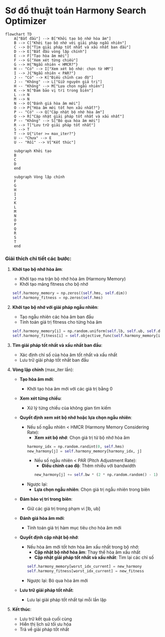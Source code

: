 # Sơ đồ thuật toán Harmony Search Optimizer

```mermaid
flowchart TD
    A["Bắt đầu"] --> B["Khởi tạo bộ nhớ hòa âm"]
    B --> C["Khởi tạo bộ nhớ với giải pháp ngẫu nhiên"]
    C --> D["Tìm giải pháp tốt nhất và xấu nhất ban đầu"]
    D --> E["Bắt đầu vòng lặp chính"]
    E --> F["Tạo hòa âm mới"]
    F --> G["Xem xét từng chiều"]
    G --> H{"Ngẫu nhiên < HMCR?"}
    H -- "Có" --> I["Xem xét bộ nhớ: chọn từ HM"]
    I --> J{"Ngẫu nhiên < PAR?"}
    J -- "Có" --> K["Điều chỉnh cao độ"]
    J -- "Không" --> L["Giữ nguyên giá trị"]
    H -- "Không" --> M["Lựa chọn ngẫu nhiên"]
    K --> N["Đảm bảo vị trí trong biên"]
    L --> N
    M --> N
    N --> O["Đánh giá hòa âm mới"]
    O --> P{"Hòa âm mới tốt hơn xấu nhất?"}
    P -- "Có" --> Q["Cập nhật bộ nhớ hòa âm"]
    Q --> R["Cập nhật giải pháp tốt nhất và xấu nhất"]
    P -- "Không" --> S["Bỏ qua hòa âm mới"]
    R --> T["Lưu trữ giải pháp tốt nhất"]
    S --> T
    T --> U{"iter >= max_iter?"}
    U -- "Chưa" --> E
    U -- "Rồi" --> V["Kết thúc"]
    
    subgraph Khởi tạo
    B
    C
    D
    end
    
    subgraph Vòng lặp chính
    F
    G
    H
    I
    J
    K
    L
    M
    N
    O
    P
    Q
    R
    S
    T
    end
```

### Giải thích chi tiết các bước:

1. **Khởi tạo bộ nhớ hòa âm**:
   - Khởi tạo ma trận bộ nhớ hòa âm (Harmony Memory)
   - Khởi tạo mảng fitness cho bộ nhớ
   ```python
   self.harmony_memory = np.zeros((self.hms, self.dim))
   self.harmony_fitness = np.zeros(self.hms)
   ```

2. **Khởi tạo bộ nhớ với giải pháp ngẫu nhiên**:
   - Tạo ngẫu nhiên các hòa âm ban đầu
   - Tính toán giá trị fitness cho từng hòa âm
   ```python
   self.harmony_memory[i] = np.random.uniform(self.lb, self.ub, self.dim)
   self.harmony_fitness[i] = self.objective_func(self.harmony_memory[i])
   ```

3. **Tìm giải pháp tốt nhất và xấu nhất ban đầu**:
   - Xác định chỉ số của hòa âm tốt nhất và xấu nhất
   - Lưu trữ giải pháp tốt nhất ban đầu

4. **Vòng lặp chính** (max_iter lần):
   - **Tạo hòa âm mới**:
     * Khởi tạo hòa âm mới với các giá trị bằng 0
   
   - **Xem xét từng chiều**:
     * Xử lý từng chiều của không gian tìm kiếm
   
   - **Quyết định xem xét bộ nhớ hoặc lựa chọn ngẫu nhiên**:
     * Nếu số ngẫu nhiên < HMCR (Harmony Memory Considering Rate):
       * **Xem xét bộ nhớ**: Chọn giá trị từ bộ nhớ hòa âm
       ```python
       harmony_idx = np.random.randint(0, self.hms)
       new_harmony[j] = self.harmony_memory[harmony_idx, j]
       ```
       * Nếu số ngẫu nhiên < PAR (Pitch Adjustment Rate):
         * **Điều chỉnh cao độ**: Thêm nhiễu với bandwidth
         ```python
         new_harmony[j] += self.bw * (2 * np.random.random() - 1)
         ```
     * Ngược lại:
       * **Lựa chọn ngẫu nhiên**: Chọn giá trị ngẫu nhiên trong biên
   
   - **Đảm bảo vị trí trong biên**:
     * Giữ các giá trị trong phạm vi [lb, ub]
   
   - **Đánh giá hòa âm mới**:
     * Tính toán giá trị hàm mục tiêu cho hòa âm mới
   
   - **Quyết định cập nhật bộ nhớ**:
     * Nếu hòa âm mới tốt hơn hòa âm xấu nhất trong bộ nhớ:
       * **Cập nhật bộ nhớ hòa âm**: Thay thế hòa âm xấu nhất
       * **Cập nhật giải pháp tốt nhất và xấu nhất**: Tìm lại các chỉ số
       ```python
       self.harmony_memory[worst_idx_current] = new_harmony
       self.harmony_fitness[worst_idx_current] = new_fitness
       ```
     * Ngược lại: Bỏ qua hòa âm mới
   
   - **Lưu trữ giải pháp tốt nhất**:
     * Lưu lại giải pháp tốt nhất tại mỗi lần lặp

5. **Kết thúc**:
   - Lưu trữ kết quả cuối cùng
   - Hiển thị lịch sử tối ưu hóa
   - Trả về giải pháp tốt nhất
